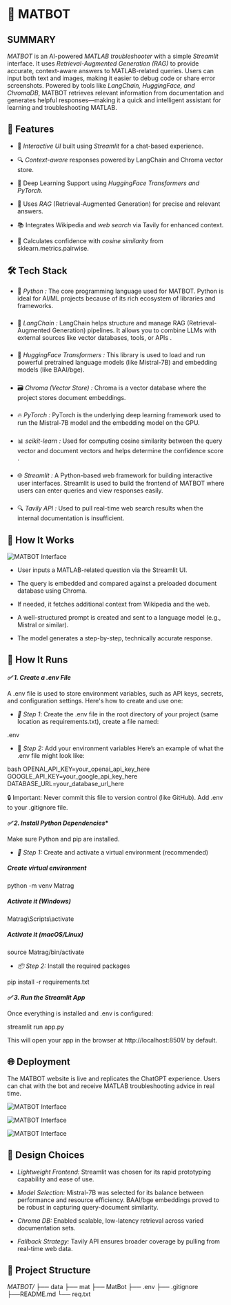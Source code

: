 # 🤖 MATBOT

## SUMMARY 
*MATBOT* is an AI-powered *MATLAB troubleshooter* with a simple *Streamlit* interface. It uses *Retrieval-Augmented Generation (RAG)* to provide accurate, context-aware answers to MATLAB-related queries. Users can input both text and images, making it easier to debug code or share error screenshots. Powered by tools like *LangChain, HuggingFace, and ChromaDB*, MATBOT retrieves relevant information from documentation and generates helpful responses—making it a quick and intelligent assistant for learning and troubleshooting MATLAB.



## 🔧 Features
- 💬 *Interactive UI* built using *Streamlit* for a chat-based experience.

- 🔍 *Context-aware* responses powered by LangChain and Chroma vector store.

- 🧠 Deep Learning Support using *HuggingFace Transformers and PyTorch.*

- 🧪 Uses *RAG* (Retrieval-Augmented Generation) for precise and relevant answers.

- 📚 Integrates Wikipedia and *web search* via Tavily for enhanced context.

- 🧮 Calculates confidence with *cosine similarity* from sklearn.metrics.pairwise.

## 🛠 Tech Stack
- 🐍 *Python :*  The core programming language used for MATBOT. Python is ideal for AI/ML projects because of its rich ecosystem of libraries and frameworks.
#####


- 🧠 *LangChain :*  LangChain helps structure and manage RAG (Retrieval-Augmented Generation) pipelines. It allows you to combine LLMs with external sources like vector databases, tools, or APIs .
#####


- 🤗 *HuggingFace Transformers :* This library is used to load and run powerful pretrained language models (like Mistral-7B) and embedding models (like BAAI/bge). 
#####


- 🗃 *Chroma (Vector Store) :* Chroma is a vector database where the project stores document embeddings. 
#####


- 🔥 *PyTorch :* PyTorch is the underlying deep learning framework used to run the Mistral-7B model and the embedding model on the GPU.
#####
- 📊 *scikit-learn :* Used for computing cosine similarity between the query vector and document vectors and helps determine the confidence score .
#####


- 🌐 *Streamlit :* A Python-based web framework for building interactive user interfaces. Streamlit is used to build the frontend of MATBOT where users can enter queries and view responses easily.
#####


- 🔍 *Tavily API :* Used to pull real-time web search results when the internal documentation is insufficient. 


## 🚀 How It Works
![MATBOT Interface](MatBot/server/flowchart.png)

- User inputs a MATLAB-related question via the Streamlit UI.

- The query is embedded and compared against a preloaded document database using Chroma.

- If needed, it fetches additional context from Wikipedia and the web.

- A well-structured prompt is created and sent to a language model (e.g., Mistral or similar).

- The model generates a step-by-step, technically accurate response.

## 🚀 How It Runs
#### *✅ 1. Create a .env File*
A .env file is used to store environment variables, such as API keys, secrets, and configuration settings. Here's how to create and use one:

- *🔧 Step 1*: Create the .env file in the root directory of your project (same location as requirements.txt), create a file named:


.env


- 📄 *Step 2:* Add your environment variables
Here’s an example of what the .env file might look like:

bash
OPENAI_API_KEY=your_openai_api_key_here
GOOGLE_API_KEY=your_google_api_key_here
DATABASE_URL=your_database_url_here


🔒 Important: Never commit this file to version control (like GitHub). Add .env to your .gitignore file.

#### *✅ 2. Install Python Dependencies**
Make sure Python and pip are installed.

- *🐍 Step 1:* Create and activate a virtual environment (recommended)

##### Create virtual environment

python -m venv Matrag


##### Activate it (Windows)

Matrag\Scripts\activate


##### Activate it (macOS/Linux)

source Matrag/bin/activate

- *📦 Step 2:* Install the required packages

pip install -r requirements.txt

#### *✅ 3. Run the Streamlit App*
Once everything is installed and .env is configured:


streamlit run app.py

This will open your app in the browser at http://localhost:8501/ by default.

## 🌐 Deployment
The MATBOT website is live and replicates the ChatGPT experience. Users can chat with the bot and receive MATLAB troubleshooting advice in real time.


![MATBOT Interface](MatBot/server/login.png)


![MATBOT Interface](MatBot/server/page_1.png)


![MATBOT Interface](MatBot/server/img.png)




## 🎨 Design Choices 
- *Lightweight Frontend:* Streamlit was chosen for its rapid prototyping capability and ease of use.

- *Model Selection:* Mistral-7B was selected for its balance between performance and resource efficiency. BAAI/bge embeddings proved to be robust in capturing query-document similarity.

- *Chroma DB:* Enabled scalable, low-latency retrieval across varied documentation sets.

- *Fallback Strategy:* Tavily API ensures broader coverage by pulling from real-time web data.



<!-- ## 🧪Results:

- Achieved 85–90% accuracy on internal benchmarks.

- Average response latency ~2.5–3 seconds.

- Positive feedback in pilot tests with MATLAB users (both students and researchers). -->


   

## 📁 Project Structure


*MATBOT/*
├── data
├── mat
├── MatBot
├── .env
├── .gitignore
├──README.md
└── req.txt
